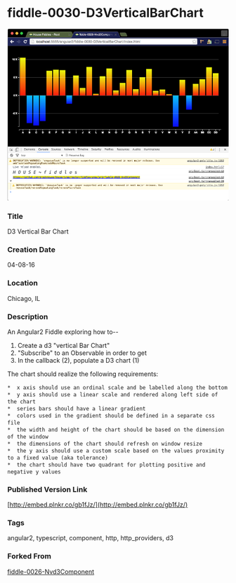 fiddle-0030-D3VerticalBarChart
======

![Screenshot](screenshot.png)

### Title

D3 Vertical Bar Chart


### Creation Date

04-08-16


### Location

Chicago, IL


### Description

An Angular2 Fiddle exploring how to--

 1. Create a d3 "vertical Bar Chart"
 2. "Subscribe" to an Observable in order to get
 3. In the callback (2), populate a D3 chart (1)

The chart should realize the following requirements:

    *  x axis should use an ordinal scale and be labelled along the bottom
    *  y axis should use a linear scale and rendered along left side of the chart
    *  series bars should have a linear gradient
    *  colors used in the gradient should be defined in a separate css file
    *  the width and height of the chart should be based on the dimension of the window
    *  the dimensions of the chart should refresh on window resize
    *  the y axis should use a custom scale based on the values proximity to a fixed value (aka tolerance)
    *  the chart should have two quadrant for plotting positive and negative y values


### Published Version Link

[http://embed.plnkr.co/gb1fJz/](http://embed.plnkr.co/gb1fJz/)


### Tags

angular2, typescript, component, http, http_providers, d3


### Forked From

[fiddle-0026-Nvd3Component](../fiddle-0026-Nvd3Component)
